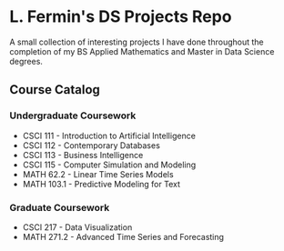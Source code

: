 # L. Fermin's DS Projects Repo
A small collection of interesting projects I have done throughout the completion of my BS Applied Mathematics and Master in Data Science degrees. 

## Course Catalog
### Undergraduate Coursework
* CSCI 111 - Introduction to Artificial Intelligence
* CSCI 112 - Contemporary Databases
* CSCI 113 - Business Intelligence
* CSCI 115 - Computer Simulation and Modeling
* MATH 62.2 - Linear Time Series Models
* MATH 103.1 - Predictive Modeling for Text

### Graduate Coursework
* CSCI 217 - Data Visualization
* MATH 271.2 - Advanced Time Series and Forecasting
